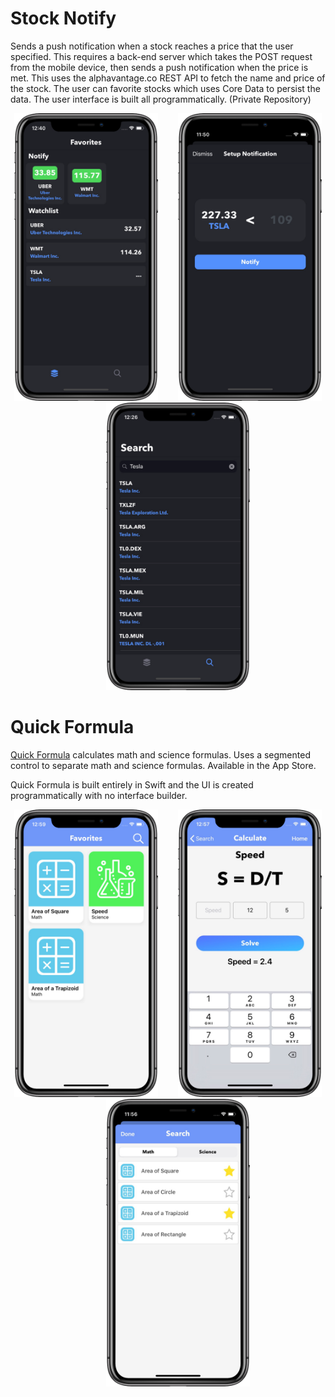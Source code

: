 # Stock Notify
Sends a push notification when a stock reaches a price that the user specified. This requires a back-end server which takes the POST request from the mobile device, then sends a push notification when the price is met. This uses the alphavantage.co REST API to fetch the name and price of the stock. The user can favorite stocks which uses Core Data to persist the data. The user interface is built all programmatically. (Private Repository)


<p align="center">
<img src="Images/StockNotify/favorites.png" width="230"  title=“Stock Notify”>&nbsp;&nbsp;&nbsp;&nbsp;&nbsp;&nbsp;&nbsp;&nbsp;<img src="Images/StockNotify/setupNotificationNew.png" width="230" title=“Stock Notify”>&nbsp;&nbsp;&nbsp;&nbsp;&nbsp;&nbsp;&nbsp;&nbsp;<img src="Images/StockNotify/Search.png" width="230" title=“Stock Notify”>
</p>

# Quick Formula
[Quick Formula](https://apps.apple.com/us/app/quick-formula/id1462553451?ls=1) calculates math and science formulas. Uses a segmented control to separate math and science formulas.  Available in the App Store.

Quick Formula is built entirely in Swift and the UI is created programmatically with no interface builder.

<p align="center">
<img src="Images/Formula/fav.png" width="230"  title="Quick Formula">&nbsp;&nbsp;&nbsp;&nbsp;&nbsp;&nbsp;&nbsp;&nbsp;<img src="Images/Formula/cal.png" width="230"  title=“Quick Formula”>&nbsp;&nbsp;&nbsp;&nbsp;&nbsp;&nbsp;&nbsp;&nbsp<img src="Images/Formula/NewSearch.png" width="230"  title="Quick Formula">
</p>
